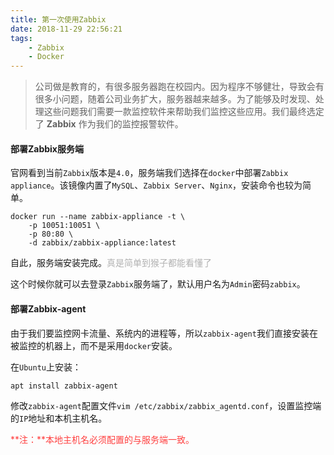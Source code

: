 ```yaml
---
title: 第一次使用Zabbix
date: 2018-11-29 22:56:21
tags:
    - Zabbix
    - Docker
---
```


> 公司做是教育的，有很多服务器跑在校园内。因为程序不够健壮，导致会有很多小问题，随着公司业务扩大，服务器越来越多。为了能够及时发现、处理这些问题我们需要一款监控软件来帮助我们监控这些应用。我们最终选定了 **Zabbix** 作为我们的监控报警软件。

#### 部署Zabbix服务端

官网看到当前`Zabbix`版本是`4.0`，服务端我们选择在`docker`中部署`Zabbix appliance`。该镜像内置了`MySQL`、`Zabbix Server`、`Nginx`，安装命令也较为简单。

```shell
docker run --name zabbix-appliance -t \
    -p 10051:10051 \
    -p 80:80 \
    -d zabbix/zabbix-appliance:latest
```

自此，服务端安装完成。<font color=#b1b1b1>真是简单到猴子都能看懂了</font>

这个时候你就可以去登录`Zabbix`服务端了，默认用户名为`Admin`密码`zabbix`。

#### 部署Zabbix-agent

由于我们要监控网卡流量、系统内的进程等，所以`zabbix-agent`我们直接安装在被监控的机器上，而不是采用`docker`安装。

在`Ubuntu`上安装：

```shell
apt install zabbix-agent
```

修改`zabbix-agent`配置文件`vim /etc/zabbix/zabbix_agentd.conf`，设置监控端的`IP`地址和本机主机名。<p><font color=#FF4040>**注：**本地主机名必须配置的与服务端一致。</font></p>
